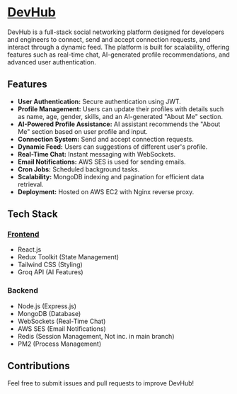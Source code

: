 # [DevHub](https://devhub.work/)

DevHub is a full-stack social networking platform designed for developers and engineers to connect, send and accept connection requests, and interact through a dynamic feed. The platform is built for scalability, offering features such as real-time chat, AI-generated profile recommendations, and advanced user authentication.

## Features

- **User Authentication:** Secure authentication using JWT.
- **Profile Management:** Users can update their profiles with details such as name, age, gender, skills, and an AI-generated "About Me" section.
- **AI-Powered Profile Assistance:** AI assistant recommends the "About Me" section based on user profile and input.
- **Connection System:** Send and accept connection requests.
- **Dynamic Feed:** Users can suggestions of different user's profile.
- **Real-Time Chat:** Instant messaging with WebSockets.
- **Email Notifications:** AWS SES is used for sending emails.
- **Cron Jobs:** Scheduled background tasks.
- **Scalability:** MongoDB indexing and pagination for efficient data retrieval.
- **Deployment:** Hosted on AWS EC2 with Nginx reverse proxy.

## Tech Stack

### [Frontend](https://github.com/yadivyanshu/devHub-UI)  
- React.js
- Redux Toolkit (State Management)
- Tailwind CSS (Styling)
- Groq API (AI Features)

### Backend
- Node.js (Express.js)
- MongoDB (Database)
- WebSockets (Real-Time Chat)
- AWS SES (Email Notifications)
- Redis (Session Management, Not inc. in main branch)
- PM2 (Process Management)

## Contributions
Feel free to submit issues and pull requests to improve DevHub!
